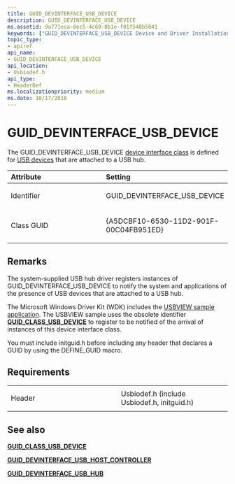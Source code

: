 ```yaml
---
title: GUID_DEVINTERFACE_USB_DEVICE
description: GUID_DEVINTERFACE_USB_DEVICE
ms.assetid: 9a771eca-8ec5-4c69-8b1e-f01f548b5041
keywords: ["GUID_DEVINTERFACE_USB_DEVICE Device and Driver Installation"]
topic_type:
- apiref
api_name:
- GUID_DEVINTERFACE_USB_DEVICE
api_location:
- Usbiodef.h
api_type:
- HeaderDef
ms.localizationpriority: medium
ms.date: 10/17/2018
---
```


# GUID_DEVINTERFACE_USB_DEVICE


The GUID_DEVINTERFACE_USB_DEVICE [device interface class](https://msdn.microsoft.com/library/windows/hardware/ff541339) is defined for [USB devices](https://msdn.microsoft.com/library/windows/hardware/ff538930) that are attached to a USB hub.

<table>
<colgroup>
<col width="50%" />
<col width="50%" />
</colgroup>
<thead>
<tr class="header">
<th align="left">Attribute</th>
<th align="left">Setting</th>
</tr>
</thead>
<tbody>
<tr class="odd">
<td align="left"><p>Identifier</p></td>
<td align="left"><p>GUID_DEVINTERFACE_USB_DEVICE</p></td>
</tr>
<tr class="even">
<td align="left"><p>Class GUID</p></td>
<td align="left"><p>{A5DCBF10-6530-11D2-901F-00C04FB951ED}</p></td>
</tr>
</tbody>
</table>

 

Remarks
-------

The system-supplied USB hub driver registers instances of GUID_DEVINTERFACE_USB_DEVICE to notify the system and applications of the presence of USB devices that are attached to a USB hub.

The Microsoft Windows Driver Kit (WDK) includes the [USBVIEW sample application](https://go.microsoft.com/fwlink/p/?linkid=256205). The USBVIEW sample uses the obsolete identifier [**GUID_CLASS_USB_DEVICE**](guid-class-usb-device.md) to register to be notified of the arrival of instances of this device interface class.

You must include initguid.h before including any header that declares a GUID by using the DEFINE_GUID macro.

Requirements
------------

<table>
<colgroup>
<col width="50%" />
<col width="50%" />
</colgroup>
<tbody>
<tr class="odd">
<td align="left"><p>Header</p></td>
<td align="left">Usbiodef.h (include Usbiodef.h, initguid.h)</td>
</tr>
</tbody>
</table>

## See also


[**GUID_CLASS_USB_DEVICE**](guid-class-usb-device.md)

[**GUID_DEVINTERFACE_USB_HOST_CONTROLLER**](guid-devinterface-usb-host-controller.md)

[**GUID_DEVINTERFACE_USB_HUB**](guid-devinterface-usb-hub.md)

 

 






